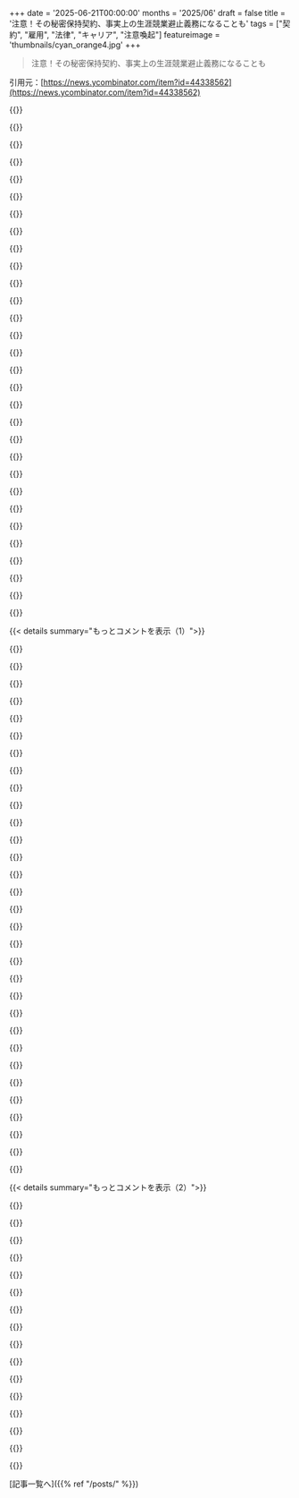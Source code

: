 +++
date = '2025-06-21T00:00:00'
months = '2025/06'
draft = false
title = '注意！その秘密保持契約、事実上の生涯競業避止義務になることも'
tags = ["契約", "雇用", "法律", "キャリア", "注意喚起"]
featureimage = 'thumbnails/cyan_orange4.jpg'
+++

> 注意！その秘密保持契約、事実上の生涯競業避止義務になることも

引用元：[https://news.ycombinator.com/item?id=44338562](https://news.ycombinator.com/item?id=44338562)




{{<matomeQuote body="個人的経験から注意喚起！<br>会社はもう競業避止契約をそこまで必要としてない。<br>知的財産（IP）の秘密保持をめちゃ広く解釈して、一生涯、その業界で働くことは「避けられない秘密保持違反」だと主張するんだ。<br>他の場所で働くのは無理、無意識でも違反するとか言う。<br>だから、雇用契約はよく読まないとダメだよ。<br>詳しくはここ見てね: https://www.promarket.org/2024/02/08/confidentiality-agreeme...<br>このクレイジーな法理論が背景にあるんだ: https://en.m.wikipedia.org/wiki/Inevitable_disclosure" userName="throwarayes" createdAt="2025/06/21 16:02:24" color="#785bff">}}




{{<matomeQuote body="中国の法律はこの点、結構効果的だと思うよ。<br>競業避止契約を続けるには、会社は退職時の月収の30%を毎月払い続けないといけないんだ。<br>支払いが止まれば、競業避止契約は自動的に無効になるよ。" userName="tianqi" createdAt="2025/06/21 19:56:46" color="#ff5c5c">}}




{{<matomeQuote body="オレゴン州だと、確か50%だよ。<br>でも100%未満って、なんか意味ない気がするけどね。<br>同じ業界で新しい仕事を探す時って、普通は給料アップを期待するじゃん。<br>だから100%でも、結局損してる感じだよね。" userName="schmichael" createdAt="2025/06/21 22:56:09" color="#ff5733">}}




{{<matomeQuote body="まあね、でも働かなくてもいいんだから。" userName="Sharlin" createdAt="2025/06/21 23:51:58" color="">}}




{{<matomeQuote body="その支払いを受けるのを拒否して、義務を逃れることはできるの？" userName="coderatlarge" createdAt="2025/06/21 20:21:29" color="">}}




{{<matomeQuote body="フランスやUKでこれ見たことあるけど、数ヶ月だけだよ。<br>支払いを拒否することはできないね。<br>でも、会社が支払いをやめて、君を自由にしてくれることはあるよ。" userName="whiplash451" createdAt="2025/06/21 20:39:58" color="#ff5733">}}




{{<matomeQuote body="UKでは「ガーデニングリーブ」って呼ばれてるよ。<br>まだ雇用されてるけど、仕事はしてなくて、同意なしに他の会社には入れない期間のこと。<br>UKの法律だと、競業避止条項は期間が合理的であればOK。<br>でも、専門的な仕事をする人を不当に止めちゃいけないんだ。<br>大体3〜6ヶ月が多いかな。<br>たいていは、辞めた人が顧客を盗むのを防ぐためだよ。" userName="v5v3" createdAt="2025/06/21 22:26:08" color="#785bff">}}




{{<matomeQuote body="働くことを許可されてない、って感じだね。<br>仕事経験の損失、ネットワークの損失、インフレ考慮なし、って最悪だよ。" userName="hippari2" createdAt="2025/06/22 02:08:25" color="">}}




{{<matomeQuote body="生涯保証された収入があって、テック業界から完全に離れられるなら、大歓迎だよ。<br>収益性を気にせず夢を追えるじゃん。<br>今の収入と同じ額をもらいながら、利益を出す必要なく高級な木造ボートを作る職人になるなんて、即飛びつくね。" userName="bigiain" createdAt="2025/06/22 03:00:45" color="">}}




{{<matomeQuote body="それ、ひどい法律だね。<br>競合他社に行くか、自分で会社を始めるかで、たぶんもっと稼げるのに、退職時の月収のたった30%なんて…" userName="v5v3" createdAt="2025/06/21 22:23:18" color="">}}




{{<matomeQuote body="競業避止で元の仕事はできなくても、別の分野で働けるじゃん。30年分の給料の半分をNPVで見ると、たぶんほとんどのHNコメンターにとっては100万ドルくらいになるんじゃない？" userName="jaggederest" createdAt="2025/06/22 04:47:05" color="">}}




{{<matomeQuote body="競業避止って一生じゃないよ。会社が解除するまで。企業の秘密情報なんて数年、せいぜい5年で古くなるでしょ？26ヶ月とか、ある日突然”もういいよ”ってメール来るかも。年金みたいに一生じゃない、ただ職歴に穴が開くだけだよ。" userName="bruce511" createdAt="2025/06/22 05:41:30" color="">}}




{{<matomeQuote body="アメリカの金融業界もガーデニングリーブって呼んでるよ。1年くらいは普通かな。金融マンはボーナス比率が高いから、ガーデニングリーブだと給料がかなり減るし、1年休むとスキルとか知識がちょっと古くなっちゃうのが辛いとこ。" userName="kelnos" createdAt="2025/06/21 23:46:17" color="#785bff">}}




{{<matomeQuote body="もしTeslaがAndrej KarpathyがOpenAIで働くのを、彼の給料の3分の1払うだけで止められたとしたら、想像してみてよ。それって最悪なアイデアだと思わない？" userName="onion2k" createdAt="2025/06/21 21:26:23" color="#785bff">}}




{{<matomeQuote body="労働者が自由に動けるのは経済に大事だよ。アメリカは安全網とか競業避止、企業秘密とかでイマイチ。労働者が自由に移って企業秘密が広まると、企業全体のレベルが上がるんだ。怠け者のオーナー以外はみんな得する。アメリカが労働者の移動を制限してる間に、中国はめちゃくちゃ家や工場を建てるだろうね。”自由市場”の”自由”を取ったら、ただの市場で、全然効率的じゃないよ。" userName="Buttons840" createdAt="2025/06/22 13:45:35" color="#785bff">}}




{{<matomeQuote body="ブラジル法だと100%補償が必要で、会社側が競業避止が必要だって証明しなきゃいけないんだ。もしブラジルでそういう契約を見るなら、大体はすごく合理的な状況で、給料も良いポジションの場合が多いよ。" userName="marcosdumay" createdAt="2025/06/21 20:39:41" color="#ff5733">}}




{{<matomeQuote body="いやいや、全く働かずに1年以上も収入があるなんて、なんて大変なんだろうねぇ（皮肉）。職歴の空白なんて”競業避止で給料もらいながら、スキル維持のために個人プロジェクトやってました”って言えば簡単。金融業界とかじゃ普通らしいよ。" userName="jaggederest" createdAt="2025/06/22 07:57:17" color="">}}




{{<matomeQuote body="non-solicitation（勧誘禁止）とnon-compete（競業避止）は別物だよ。アメリカだと、勧誘禁止はOKな場合があるけど、競業避止はダメな場合もあるんだ。" userName="1vuio0pswjnm7" createdAt="2025/06/22 03:02:43" color="#ff5c5c">}}




{{<matomeQuote body="金融業界で”1年くらい普通”なんて絶対違うよ！投資銀行だと役職によるけど1ヶ月か3ヶ月、MDでも6ヶ月は超異例。CitadelでPMだった人が2年休みってのが最長で聞いたけど、Citadel側にとっても得じゃないはず。HNのみんなが”よくあること”って言う前に言っとくけど、そんなヤバい契約、世界中探しても1000人もいないからね。" userName="throwaway2037" createdAt="2025/06/22 02:04:30" color="#ff33a1">}}




{{<matomeQuote body="従業員は給料の30%しかもらえないのに、たぶん他では働けないんでしょ？どうしてこれ（30%補償）が良いやり方なの？80%以上もらえるならまだしも、これがどう有効なのか全然わかんない。" userName="jjallen" createdAt="2025/06/21 23:42:26" color="">}}




{{<matomeQuote body="「非勧誘契約」ってバカげてるよね。ヘッドハンターの裏技があってさ、次の会社に行きたい人を伝えて、そしたら3rd partyのRecruiterが数ヶ月後にその人を探し出して面接に誘うんだよ。キャリアで何度も見たよ。" userName="throwaway2037" createdAt="2025/06/22 11:00:45" color="#ff33a1">}}




{{<matomeQuote body="俺は競業避止義務なしにするために、大体150%の給与を要求するね。キャリアの早い分野で高インパクトな役割を追ってきたから、競業避止は次の収入だけでなく経験も犠牲にするんだ。それに在職中の給与交渉力も下がる。そんな全部を諦めるなら、働く特権だけのためになんてやらないよ。" userName="benjamincburns" createdAt="2025/06/21 23:36:45" color="#ff5c5c">}}




{{<matomeQuote body="これは従業員が30%もらうって話じゃなくて、会社がほとんどタダで金を払うことになるから、安易な強制を避けるようになるってことだよ。それって業界のイノベーションに超いいんだ。君の秘密保持契約がマジで意味あるなら、もっと良い条件を交渉できるかもね。" userName="trhway" createdAt="2025/06/22 00:46:14" color="">}}




{{<matomeQuote body="これ初めて聞いたから考えてるところだけど…会社が不必要に競業避止義務を主張するのを、コスト的に難しくするんだろうね。従業員としては、キャリアアップで期待する給料増に加えて最低でも70%以上の給料がもらえる非競合の仕事を見つけられない限り、明らかに厳しい状況だよ。" userName="helpfulclippy" createdAt="2025/06/21 23:52:56" color="">}}




{{<matomeQuote body="確かにあいまいだよね。Account repとかFinancial advisorとかは、クライアントを「知らない」ってわけにいかないじゃん。たとえリストを持ってって連絡しなくても、同じビジネスにいる限り、Client poachingの要素は必然的にあるんだ。" userName="ghaff" createdAt="2025/06/22 11:57:20" color="">}}




{{<matomeQuote body="退職金には異論ないけど、「生涯収入」があるからって趣味に戻れるわけじゃないって言いたいんだ。不確実性があるから、結局ジョブマーケットで本当の仕事を探し続けることになるよ。" userName="bruce511" createdAt="2025/06/22 14:48:55" color="">}}




{{<matomeQuote body="競合に移るなら悪いけど、俺はそうしたことないな。Fintech、social media、recipes、bidding、e-commerce、fashion、saas、mental health、gamesとか、競合しないけど同じスキル使える分野はたくさんあるよ。前の雇用主が遅れてたり無能じゃなければ、良い仕事してたら先行してて資金もあるはず。俺ならお金もらうね。" userName="muzani" createdAt="2025/06/22 03:42:02" color="">}}




{{<matomeQuote body="Trading algorithmsエンジニアで2年間のGarden leaveになった例を知ってるよ。たぶん彼はその1000人のカテゴリー（数学のPhD）に入るんだろうね。" userName="ivan_gammel" createdAt="2025/06/22 10:38:21" color="">}}




{{<matomeQuote body="もし100%補償なら、競業避止義務が無くならない方がいいな。給料で生活できるなら、その無料の有給休暇をもらって、会社のためじゃなく自分のために時間を使いたいよ。" userName="margalabargala" createdAt="2025/06/22 16:53:53" color="">}}




{{<matomeQuote body="多くの人にとって、基本給の50%（ボーナスとかRSU抜き）しかもらえないのは現実的じゃないよね。Starbucksみたいな代わりの働き口があってもさ。" userName="ghaff" createdAt="2025/06/22 02:06:14" color="">}}




{{< details summary="もっとコメントを表示（1）">}}

{{<matomeQuote body="OPが言ってるみたいなステルス競業避止義務も含め、USの雇用主は従業員への影響力のために悪用してるよ。実際、時給20ドル以下の時間労働者の12%が署名させられてるんだ。彼らは企業秘密にアクセスできないし、これは単に雇用主と交渉する力を奪うだけだよ。URLはこれ→https:＼＼www.minneapolisfed.org＼article＼2021＼non-compete-cont..." userName="timoth3y" createdAt="2025/06/21 21:04:19" color="#785bff">}}




{{<matomeQuote body="オーストラリアは、この理由で17.5万ドル以下の収入の人に対して競業避止義務を完全に禁止しようとしてるよ。雇用主が低賃金の従業員を、無効でも訴訟リスクがある契約条件で縛るための脅し戦術の影響を減らすために、契約法も厳格化してるんだ。この国では、それは本当に脅しでしかないんだよ。なぜなら、これをやる前から裁判所は広すぎる、または制限的な競業避止’合意’にはかなり否定的だったからね。" userName="cam_l" createdAt="2025/06/21 23:50:14" color="#ff5733">}}




{{<matomeQuote body="オーストラリアのフェアワークはすごいよね。どんどん強化されてるよ。" userName="bravesoul2" createdAt="2025/06/22 06:49:12" color="">}}




{{<matomeQuote body="USだけじゃないよ。詳しくは言わないけど、南米やアフリカの多くの国はUSとビジネスで強く繋がっていて、現地法が大きく違っても、あの常に悪どくて馬鹿げたUSの契約テンプレートが使われるのがよくあるんだ。大体、彼らの態度は”好きなだけやって、黙ってろ、さもないと全部訴えてやる”って感じ。こういう契約をする組織は本当に嫌いだよ。" userName="aforwardslash" createdAt="2025/06/21 22:32:09" color="">}}




{{<matomeQuote body="もし法律に契約が無視してる特別な条項があるなら、そういう条件は書かれた紙切れの価値もないよ。少なくともブラジルでは、法律が許さないことを契約で強制することはできないんだ－その条項は契約を無効にせずに無効と見なされるんだ。そしてブラジルの労働法は、従業員寄り（または寄りだった）だから、そう、法律が勝つよ。もう一つの点は、USより組合が一般的で、そういう場合助けてくれることだね。" userName="bobbruno" createdAt="2025/06/21 22:46:58" color="#785bff">}}




{{<matomeQuote body="＞もし法律に契約が無視してる特別な条項があるなら、そういう条件は書かれた紙切れの価値もないよ。<br>法律にそんな条項を含めることへの厳しい罰則がない限り、もちろん価値はあるよ。会社にとって有用であるためには、100%の人が100%の条項を破るのを阻止する必要はないんだから。" userName="thfuran" createdAt="2025/06/21 23:24:46" color="">}}




{{<matomeQuote body="個人的な話なんだけど、一度USの契約書で、それまでにサインしたNDAを全部リストアップするよう求められたことがあるんだ。それ以来、USの弁護士のほとんどは無能の極みだと思っていつもそう仮定してるよ。" userName="aforwardslash" createdAt="2025/06/21 22:34:08" color="">}}




{{<matomeQuote body="それ面白いね。僕がサインしたNDAの中には、関係した会社との接触を一切話すのを禁じてるものもあるんだ（だからNDAのことも言っちゃダメ）。だから僕の答えはこうなるね。<br>”僕がサインしたNDAの条件に基づき、そのリストを開示することはできません。”" userName="bruce511" createdAt="2025/06/22 05:49:13" color="">}}




{{<matomeQuote body="雇用主がそれをフィルターに変えることってできないのかな？" userName="anticensor" createdAt="2025/06/22 10:19:15" color="">}}




{{<matomeQuote body="採用する側から見るとさ、応募者がうちのNDAちゃんと守るか気になるところだよね。前の会社の悪口言う人は、いつかうちの悪口も言いそうだし、それと同じようなもんじゃない？" userName="joshjdr" createdAt="2025/06/22 15:07:35" color="">}}




{{<matomeQuote body="ああ、なるほどね！確かにそうだね。うちはNDAは取らないけど、前の会社のことをどう話すかは見てるよ。だから、もしNDAにサインさせるなら、それは確かに応募者を判断するフィルターになるね。" userName="bruce511" createdAt="2025/06/23 04:03:51" color="">}}




{{<matomeQuote body="パートナーとの会議とかカンファレンスでいっぱいNDAにサインしたけど、正直どんな内容だったか全く覚えてないや。最後にサインしたのがいつかも思い出せないくらいだよ。" userName="ghaff" createdAt="2025/06/23 12:58:28" color="">}}




{{<matomeQuote body="うちの会社は30年やってて、契約で何度も訴えられたよ。ほとんどUSの会社からだけどね。でもオランダの裁判官は、そういうやりすぎな契約を笑うんだ。こっちじゃ無効なの知ってるから弁護士もいらないくらい。訴えてくるのは、競合とか同じ市場の会社には永久にサービス提供するなっていうパラノイア的な妄想契約ばかり。くそ！でも向こうは金かかるし、うちは保険でカバーできるから気にしてないよ。" userName="anonzzzies" createdAt="2025/06/22 08:47:50" color="#45d325">}}




{{<matomeQuote body="これって、特定の業界でより一般的な話なのかな？" userName="KomoD" createdAt="2025/06/23 07:55:43" color="">}}




{{<matomeQuote body="ワシントン州みたいに競業避止義務が厳しくて「ビジネスフレンドリー」って言われる州と、カリフォルニア州みたいに競業避止義務禁止で、もし国ならGDP世界4位って州があるの、面白いよね。「大企業向け」か「スタートアップ向け」かって感じだね。" userName="kirubakaran" createdAt="2025/06/21 18:14:12" color="#38d3d3">}}




{{<matomeQuote body="それで結局何が言いたいのかな？カリフォルニアがワシントンよりすごいのは主に人口規模の違いだよ。一人当たりのGDPはワシントンの方が3％くらい高いんだ。競業避止義務のせいでカリフォルニアの人口が多いって言ってるなら、それはちょっと根拠が弱いと思うけどな。" userName="thedufer" createdAt="2025/06/21 19:06:41" color="">}}




{{<matomeQuote body="Shockley → Fairchild → Intel、AMDって流れは、競業避止義務があったら無理だっただろうね。だから、シリコンバレーはワシントンにはできなかったんだ。https://en.wikipedia.org/wiki/Traitorous_eight<br>一人当たりGDPはここでは適切な指標じゃないよ。ワシントンの天気は人口（分母）を減らすのに一役買ってるからね（元シアトル住民だけど）。" userName="kirubakaran" createdAt="2025/06/21 19:49:29" color="#ff33a1">}}




{{<matomeQuote body="それ、NDAで起きたことでしょ。競業避止義務は全然違う話だし、投稿者の問題はそこじゃないって。" userName="airocker" createdAt="2025/06/22 01:26:05" color="">}}




{{<matomeQuote body="ワシントン州は税金と提供価値のバランスがおかしいよ。知財問題なんて二の次って感じ。最近のキャピタルゲイン税とか増税で、これからもどんどん人が出てくだろうね。遺産税もすぐかかるし、住んでなくても落とし穴あるらしい。" userName="coderatlarge" createdAt="2025/06/21 20:28:04" color="">}}




{{<matomeQuote body="ワシントン州の競業避止義務法って最近は結構緩いよ、カリフォルニア州ほどじゃないけどね。WAがビジネス friendly ってどこで聞いたか知らんけど、税金とかでみんな結構出て行ってるし。<br>でも、バイデン政権とWAの法律のおかげで、従業員への競業避止義務の負担は低い方だよ。期間は18ヶ月だけとか、クビになったら無効とか、給料低い人には適用されないとか、色々細かいルールがあるんだ。昔の東海岸の競業避止義務とは全然違うね！連邦政府も、競業避止義務で働くのを止めちゃいけないって言ってるし。" userName="vessenes" createdAt="2025/06/22 06:58:16" color="#ff33a1">}}




{{<matomeQuote body="俺はカリフォルニア州寄りだし、競業避止義務には反対だけど、この証拠で何か証明できるかは微妙だね。カリフォルニア州での競業避止義務禁止はほんとに最近の話だし、相関関係を見るなら、カリフォルニア州が一番成長した時期って、競業避止義務があった時なんだよね。" userName="llm_nerd" createdAt="2025/06/21 18:31:40" color="">}}




{{<matomeQuote body="最近の話じゃないって。ここで1872年を調べてみなよ。<br>https://www.purduegloballawschool.edu/blog/news/california-n...<br>カリフォルニア州では、何かしらの形で競業避止義務の執行禁止がそれ以来ずっとあるんだよ。カリフォルニア州ビジネスコードの16600に長い間明記されてるんだ。<br>https://leginfo.legislature.ca.gov/faces/codes_displaySectio..." userName="loaph" createdAt="2025/06/21 18:48:16" color="#ff5733">}}




{{<matomeQuote body="カリフォルニア州は1872年から競業避止義務を禁止してるんだ。2024年のnon-solicits（これも競業避止義務禁止を改めて言ったやつ）のことと勘違いしてるんじゃない？" userName="haxton" createdAt="2025/06/21 18:42:18" color="#785bff">}}




{{<matomeQuote body="The Traitorous Eight（裏切り者の8人）の話は、競業避止義務のルールがあるからカリフォルニアじゃないと無理だったんだってさ、ワシントンじゃあり得ないよ。" userName="karthikb" createdAt="2025/06/21 19:33:36" color="">}}




{{<matomeQuote body="マサチューセッツ州は最近まで競業避止義務に結構厳しかったけど、ミニコン会社の人は結構移ってたんだ。最近の法律もまだ従業員には不利なとこあるし、CAの成功を競業避止義務の緩さだけに帰するのは一つの例だけで見すぎじゃないかな。" userName="ghaff" createdAt="2025/06/21 21:12:17" color="#ff5c5c">}}




{{<matomeQuote body="逆に、契約書にある怖い条項にビビらなくていいよ。よく分かんない時は弁護士に金払って聞いてみろって。<br>いくつも「条項Xなんて気にせずサインして無視しろ」って弁護士に言われた例を知ってるよ。" userName="tgsovlerkhgsel" createdAt="2025/06/21 19:20:31" color="#ff5733">}}




{{<matomeQuote body="小学校で教えられた「ルールは守れ」ってのが多くの人の邪魔してる気がするね。<br>ビジネスで成功してる人は、どれだけライン踏み越えても大丈夫か知ってるみたいだよ。" userName="BobbyTables2" createdAt="2025/06/21 21:08:15" color="">}}




{{<matomeQuote body="ルール守ってたら何十億ドルも稼ぐなんて無理だって。" userName="inetknght" createdAt="2025/06/21 23:45:15" color="">}}




{{<matomeQuote body="社会がルール守っても稼げるようになれば、みんな得するのにね。<br>汚職が多い国の成長見ると良くないから、今の汚職や無法状態も俺たちの成長を邪魔してるのかも。" userName="epicureanideal" createdAt="2025/06/22 01:28:52" color="">}}




{{<matomeQuote body="億万長者がいるのが社会の benefit になるってどうして思うの？<br>それとも、不正して金稼ぐやつが、もしルール守っても稼げるならそうするようになって、それが社会の benefit って意味？" userName="thfuran" createdAt="2025/06/22 02:20:44" color="">}}

{{</details>}}




{{< details summary="もっとコメントを表示（2）">}}

{{<matomeQuote body="汚職じゃない方法で富が貯まる良い社会なら、それは価値創造でしょ、みんな得するよ。<br>国家独占とか競争を邪魔する規制とかで価値創造と関係なく金貯めるのは違う話。" userName="epicureanideal" createdAt="2025/06/22 02:54:46" color="#ff5c5c">}}




{{<matomeQuote body="富は価値を創造するんじゃなくて、価値を捕獲することで貯まるんだよ。" userName="thfuran" createdAt="2025/06/22 10:45:06" color="">}}




{{<matomeQuote body="これは今まで弁護士から何度ももらったアドバイスとほぼ一緒だわ。実際に競業避止義務が問題になる可能性って、すっごく低いんだって。たまには特別じゃない方がいいこともあるんだよ。" userName="voidfunc" createdAt="2025/06/21 20:57:12" color="">}}




{{<matomeQuote body="会社買収で一回だけサインしたことあるけど、内容は具体的だったし、ストレージ会社の役員になる予定もなかったから、気にせずサインした。数ヶ月で辞めたから、結果的にどうでもよかったな。" userName="ghaff" createdAt="2025/06/21 21:19:12" color="">}}




{{<matomeQuote body="競業避止義務に詳しい弁護士を見つけるキーワードって何？<br>数ヶ月前トラブルがあって弁護士探したんだけど、地元の弁護士見つけるのがマジで無理ゲーだったから聞いてんのよー10人中9人が『離婚か不動産か移民しかやりません』って。<br>州弁護士会のサイトでキーワード検索して、リストから片っ端から電話したんだよ。" userName="dimitry12" createdAt="2025/06/21 22:05:07" color="#38d3d3">}}




{{<matomeQuote body="https://g-s-law.com/flat-fee-employment-agreement-review/<br>ここは知人に勧められたんだ。俺も利用したことあるけど、結構良かったよ。" userName="RhysU" createdAt="2025/06/21 22:18:15" color="#45d325">}}




{{<matomeQuote body="＞競業避止義務に詳しい弁護士を見つけるキーワードは何？<br>カリフォルニア州なら、以下の人たちに当たってみて；みんな詳しいし、バカ高いBigLawじゃないよ（元BigLawが多いと思うけど）。<br>ー Betsy Bayha ー https://www.linkedin.com/in/betsy-bayha-560107/<br>ー George Grellas ー 昔はここによく書いてたけどね ー https://grellas.com/our-team/george-grellas/<br>ー Sean Hogle ー https://www.linkedin.com/in/epiclaw/<br>ー Kyle Mitchell ー https://kemitchell.com/" userName="dctoedt" createdAt="2025/06/22 14:17:16" color="#785bff">}}




{{<matomeQuote body="契約に競業避止の項目があったんだけど、失業保険のトラブルで契約書が出てきてさ、裁判官に『この競業避止条項、意味不明だね』って言われたんだ。まあ、書き方がダメだったせいなんだけどね。" userName="PaulHoule" createdAt="2025/06/21 21:45:13" color="">}}




{{<matomeQuote body="組合が8年前に広範な競業避止義務を禁止してくれてよかったよ。今は適用するなら超具体的にしないといけないし（卒業した頃の「同じ業界での開発業務」みたいな broad なのはダメ）、最長1年だけ。それに他のとこで働かせないなら、その期間の給料払わないとダメなんだ。" userName="matsemann" createdAt="2025/06/21 18:56:58" color="#38d3d3">}}




{{<matomeQuote body="ノルウェーには健康保険いらないんだ。ユニバーサルヘルスケアって英語で言うのかな？" userName="matsemann" createdAt="2025/06/22 16:24:07" color="">}}




{{<matomeQuote body="石油で経済は潤うかもだけど、お金は全部基金に入って世界中に投資されるんだよ。毎年政府予算に使えるのは少しだけ。だから無料ヘルスケアが石油で賄われてるわけじゃない。https://en.wikipedia.org/wiki/Government_Pension_Fund_of_Nor...を見て。<br>石油採掘を支持してるわけじゃないけど、君のコメント変だよ。なんでこの文脈で関係あるわけ？石油がなくても公共ヘルスケアがある国はたくさんあるし。それに米国の方がノルウェーよりずっと石油をたくさん産出してるんだから、君の主張は全然関係ない。何に怒ってるのか知らないけど、私を巻き込まないで。" userName="matsemann" createdAt="2025/06/22 17:39:16" color="#ff5c5c">}}




{{<matomeQuote body="見落としてるのかな。君がリンクした Wikipedia には ”Oil Fund” (Oljefondet) って書いてあるよ。さらに下には、2011年6月時点で世界最大の年金基金だけど、通常の年金基金じゃなくて「石油利益」から資金を得てるって書いてある。米国は石油利益でヘルスケアを賄ってないよ。公共ヘルスケア（それはやってるけど）の資金は税金からだよ。<br>君たちは基本的に「無料の金脈」を持ってて、それからタダのものを手に入れてる（世界を燃やしてる間に）んでしょ。それなのにここに来て「うちは素晴らしいよ！そっちは素晴らしくなくて驚き！」って、「無料の財源」があることを認めずに言うんだね。" userName="socalgal2" createdAt="2025/06/23 21:30:53" color="">}}




{{<matomeQuote body="そう、君は仕組みを理解してないね。石油利益は基金に入るんだよ、政府予算じゃない。だから私たちも石油利益でヘルスケアを賄ってない。その石油マネーは将来のために基金にしまわれてるんだ。君の攻撃はかなり不当だと思うな。米国で何かいいことが言われるたびに、私が君たちが世界を爆撃してるとか、社会を破壊するアルゴリズムで tech の利益を上げてるだとか、一日の配達で世界をプラスチックで溢れさせてるとか、いちいち言いに来るべき？それがどう関係ある？<br>あとね、私が言ったのはここの組合がどうやって競業避止条項をなくしたかって話だけ。そしたら誰かが健康保険を持ち出して、それから石油の話になったんだよ。私じゃない。ちなみに、私は新しい石油掘削施設を認めない緑の党に投票してるんだ。君の不満は私に対するものじゃない、国全体を嫌がらせするのは不公平だよ。" userName="matsemann" createdAt="2025/06/24 06:22:48" color="#ff33a1">}}




{{<matomeQuote body="これに加えて、政府基金は意図的に石油やタバコ、兵器とか似たような業界には投資しないようにしてるんだって。" userName="WhyNotHugo" createdAt="2025/06/23 09:26:34" color="">}}




{{<matomeQuote body="その点、組合って企業とどう違うの？理論的に考えてさ。本当の自由市場の会社って、個人が個別に取引するだけの集まりで、雇用関係もなければ労働を買い集める側の調整もないはず。もちろん純粋な理論以外では効率が悪いけどね。企業は労働契約を買う側としてまとめて交渉する調整役で、組合は売る側としてまとめて交渉するんだよ。" userName="mitthrowaway2" createdAt="2025/06/21 20:15:03" color="">}}

{{</details>}}



[記事一覧へ]({{% ref "/posts/" %}})
